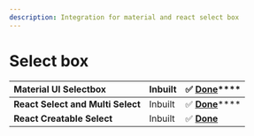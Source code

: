 ```yaml
---
description: Integration for material and react select box
---
```


# Select box

| **Material UI Selectbox** | Inbuilt | ✅ [**Done**](react-select.md)\*\*\*\* |
| :--- | :--- | :--- |
| **React Select and Multi Select** | Inbuilt | ✅ [**Done**](react-select.md)\*\*\*\* |
| **React Creatable Select** | Inbuilt | ✅ [**Done**](creatable-select.md) |




